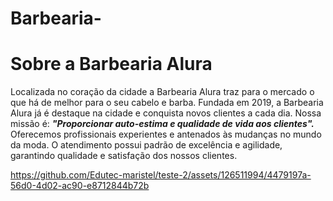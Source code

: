 # Barbearia-
<h1>Sobre a Barbearia Alura</h1>

Localizada no coração da cidade a Barbearia Alura traz para o mercado o que há de melhor para o seu cabelo e barba. 
Fundada em 2019, a Barbearia Alura já é destaque na cidade e conquista novos clientes a cada dia.
Nossa missão é: <i><b>"Proporcionar auto-estima e qualidade de vida aos clientes".</i></b> 
Oferecemos profissionais experientes e antenados às mudanças no mundo da moda. 
O atendimento possui padrão de excelência e agilidade, garantindo qualidade e satisfação dos nossos clientes.

https://github.com/Edutec-maristel/teste-2/assets/126511994/4479197a-56d0-4d02-ac90-e8712844b72b
